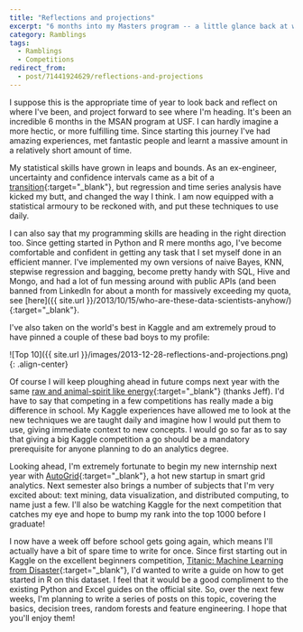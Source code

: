 ```yaml
---
title: "Reflections and projections"
excerpt: "6 months into my Masters program -- a little glance back at what I've done and where I'm heading."
category: Ramblings
tags:
  - Ramblings
  - Competitions
redirect_from:
  - post/71441924629/reflections-and-projections
---
```


I suppose this is the appropriate time of year to look back and reflect on where I've been, and project forward to see where I'm heading. It's been an incredible 6 months in the MSAN program at USF. I can hardly imagine a more hectic, or more fulfilling time. Since starting this journey I've had amazing experiences, met fantastic people and learnt a massive amount in a relatively short amount of time.

My statistical skills have grown in leaps and bounds. As an ex-engineer, uncertainty and confidence intervals came as a bit of a [transition](http://www.youtube.com/watch?v=j-zczJXSxnw){:target="_blank"}, but regression and time series analysis have kicked my butt, and changed the way I think. I am now equipped with a statistical armoury to be reckoned with, and put these techniques to use daily.

I can also say that my programming skills are heading in the right direction too. Since getting started in Python and R mere months ago, I've become comfortable and confident in getting any task that I set myself done in an efficient manner. I've implemented my own versions of naive Bayes, KNN, stepwise regression and bagging, become pretty handy with SQL, Hive and Mongo, and had a lot of fun messing around with public APIs (and been banned from LinkedIn for about a month for massively exceeding my quota, see [here]({{ site.url }}/2013/10/15/who-are-these-data-scientists-anyhow/){:target="_blank"}.

I've also taken on the world's best in Kaggle and am extremely proud to have pinned a couple of these bad boys to my profile:

![Top 10]({{ site.url }}/images/2013-12-28-reflections-and-projections.png){: .align-center}

Of course I will keep ploughing ahead in future comps next year with the same [raw and animal-spirit like energy](https://www.usfca.edu/management/news/first-year-msan-students-place-8th-worldwide-hackathon/){:target="_blank"} (thanks Jeff). I'd have to say that competing in a few competitions has really made a big difference in school. My Kaggle experiences have allowed me to look at the new techniques we are taught daily and imagine how I would put them to use, giving immediate context to new concepts. I would go so far as to say that giving a big Kaggle competition a go should be a mandatory prerequisite for anyone planning to do an analytics degree.

Looking ahead, I'm extremely fortunate to begin my new internship next year with [AutoGrid](http://www.auto-grid.com/){:target="_blank"}, a hot new startup in smart grid analytics. Next semester also brings a number of subjects that I'm very excited about: text mining, data visualization, and distributed computing, to name just a few. I'll also be watching Kaggle for the next competition that catches my eye and hope to bump my rank into the top 1000 before I graduate!

I now have a week off before school gets going again, which means I'll actually have a bit of spare time to write for once. Since first starting out in Kaggle on the excellent beginners competition, [Titanic: Machine Learning from Disaster](http://www.kaggle.com/c/titanic-gettingStarted){:target="_blank"}, I'd wanted to write a guide on how to get started in R on this dataset. I feel that it would be a good compliment to the existing Python and Excel guides on the official site. So, over the next few weeks, I'm planning to write a series of posts on this topic, covering the basics, decision trees, random forests and feature engineering. I hope that you'll enjoy them!
